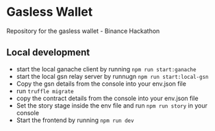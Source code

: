 # Gasless Wallet
Repository for the gasless wallet - Binance Hackathon


## Local development
- start the local ganache client by running `npm run start:ganache`
- start the local gsn relay server by runnugn `npm run start:local-gsn`
- Copy the gsn details from the console into your env.json file
- run `truffle migrate`
- copy the contract details from the console into your env.json file
- Set the story stage inside the env file and run `npm run story` in your console
- Start the frontend by running `npm run dev`

